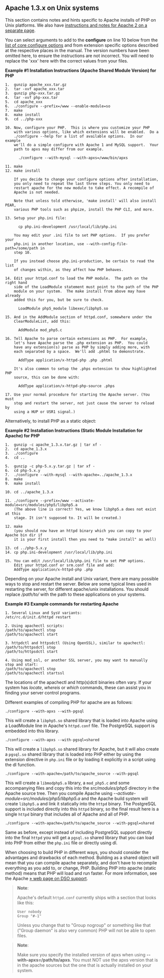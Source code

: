 Apache 1.3.x on Unix systems
----------------------------

This section contains notes and hints specific to Apache installs of PHP
on Unix platforms. We also have
<a href="/install/unix/apache2.html" class="link">instructions and notes for Apache 2 on a separate page</a>.

You can select arguments to add to the **configure** on line 10 below
from the
<a href="/configure/about.html" class="link">list of core configure options</a>
and from extension specific options described at the respective places
in the manual. The version numbers have been omitted here, to ensure the
instructions are not incorrect. You will need to replace the 'xxx' here
with the correct values from your files.

**Example \#1 Installation Instructions (Apache Shared Module Version)
for PHP**

    1.  gunzip apache_xxx.tar.gz
    2.  tar -xvf apache_xxx.tar
    3.  gunzip php-xxx.tar.gz
    4.  tar -xvf php-xxx.tar
    5.  cd apache_xxx
    6.  ./configure --prefix=/www --enable-module=so
    7.  make
    8.  make install
    9.  cd ../php-xxx

    10. Now, configure your PHP.  This is where you customize your PHP
        with various options, like which extensions will be enabled.  Do a
        ./configure --help for a list of available options.  In our example
        we'll do a simple configure with Apache 1 and MySQL support.  Your
        path to apxs may differ from our example.

          ./configure --with-mysql --with-apxs=/www/bin/apxs

    11. make
    12. make install

        If you decide to change your configure options after installation,
        you only need to repeat the last three steps. You only need to 
        restart apache for the new module to take effect. A recompile of
        Apache is not needed.
      
        Note that unless told otherwise, 'make install' will also install PEAR,
        various PHP tools such as phpize, install the PHP CLI, and more.

    13. Setup your php.ini file:

          cp php.ini-development /usr/local/lib/php.ini

        You may edit your .ini file to set PHP options.  If you prefer your
        php.ini in another location, use --with-config-file-path=/some/path in
        step 10. 
        
        If you instead choose php.ini-production, be certain to read the list
        of changes within, as they affect how PHP behaves.

    14. Edit your httpd.conf to load the PHP module.  The path on the right hand
        side of the LoadModule statement must point to the path of the PHP
        module on your system.  The make install from above may have already
        added this for you, but be sure to check.

          LoadModule php5_module libexec/libphp5.so
          
    15. And in the AddModule section of httpd.conf, somewhere under the
        ClearModuleList, add this:
        
          AddModule mod_php5.c

    16. Tell Apache to parse certain extensions as PHP.  For example,
        let's have Apache parse the .php extension as PHP.  You could
        have any extension(s) parse as PHP by simply adding more, with
        each separated by a space.  We'll add .phtml to demonstrate.

          AddType application/x-httpd-php .php .phtml

        It's also common to setup the .phps extension to show highlighted PHP
        source, this can be done with:
        
          AddType application/x-httpd-php-source .phps

    17. Use your normal procedure for starting the Apache server. (You must
        stop and restart the server, not just cause the server to reload by
        using a HUP or USR1 signal.)

Alternatively, to install PHP as a static object:

**Example \#2 Installation Instructions (Static Module Installation for
Apache) for PHP**

    1.  gunzip -c apache_1.3.x.tar.gz | tar xf -
    2.  cd apache_1.3.x
    3.  ./configure
    4.  cd ..

    5.  gunzip -c php-5.x.y.tar.gz | tar xf -
    6.  cd php-5.x.y
    7.  ./configure --with-mysql --with-apache=../apache_1.3.x
    8.  make
    9.  make install

    10. cd ../apache_1.3.x

    11. ./configure --prefix=/www --activate-module=src/modules/php5/libphp5.a
        (The above line is correct! Yes, we know libphp5.a does not exist at this
        stage. It isn't supposed to. It will be created.)

    12. make
        (you should now have an httpd binary which you can copy to your Apache bin dir if
        it is your first install then you need to "make install" as well)

    13. cd ../php-5.x.y
    14. cp php.ini-development /usr/local/lib/php.ini

    15. You can edit /usr/local/lib/php.ini file to set PHP options.
        Edit your httpd.conf or srm.conf file and add:
        AddType application/x-httpd-php .php

Depending on your Apache install and Unix variant, there are many
possible ways to stop and restart the server. Below are some typical
lines used in restarting the server, for different apache/unix
installations. You should replace */path/to/* with the path to these
applications on your systems.

**Example \#3 Example commands for restarting Apache**

``` shell
1. Several Linux and SysV variants:
/etc/rc.d/init.d/httpd restart

2. Using apachectl scripts:
/path/to/apachectl stop
/path/to/apachectl start

3. httpdctl and httpsdctl (Using OpenSSL), similar to apachectl:
/path/to/httpsdctl stop
/path/to/httpsdctl start

4. Using mod_ssl, or another SSL server, you may want to manually
stop and start:
/path/to/apachectl stop
/path/to/apachectl startssl
```

The locations of the apachectl and http(s)dctl binaries often vary. If
your system has *locate*, *whereis* or *which* commands, these can
assist you in finding your server control programs.

Different examples of compiling PHP for apache are as follows:

``` shell
./configure --with-apxs --with-pgsql
```

This will create a `libphp5.so` shared library that is loaded into
Apache using a LoadModule line in Apache's `httpd.conf` file. The
PostgreSQL support is embedded into this library.

``` shell
./configure --with-apxs --with-pgsql=shared
```

This will create a `libphp5.so` shared library for Apache, but it will
also create a `pgsql.so` shared library that is loaded into PHP either
by using the extension directive in `php.ini` file or by loading it
explicitly in a script using the <span class="function">dl</span>
function.

``` shell
./configure --with-apache=/path/to/apache_source --with-pgsql
```

This will create a `libmodphp5.a` library, a `mod_php5.c` and some
accompanying files and copy this into the *src/modules/php5* directory
in the Apache source tree. Then you compile Apache using
*--activate-module=src/modules/php5/libphp5.a* and the Apache build
system will create `libphp5.a` and link it statically into the `httpd`
binary. The PostgreSQL support is included directly into this `httpd`
binary, so the final result here is a single `httpd` binary that
includes all of Apache and all of PHP.

``` shell
./configure --with-apache=/path/to/apache_source --with-pgsql=shared
```

Same as before, except instead of including PostgreSQL support directly
into the final `httpd` you will get a `pgsql.so` shared library that you
can load into PHP from either the `php.ini` file or directly using <span
class="function">dl</span>.

When choosing to build PHP in different ways, you should consider the
advantages and drawbacks of each method. Building as a shared object
will mean that you can compile apache separately, and don't have to
recompile everything as you add to, or change, PHP. Building PHP into
apache (static method) means that PHP will load and run faster. For more
information, see the Apache
<a href="http://httpd.apache.org/docs/current/dso.html" class="link external">» web page on DSO support</a>.

> **Note**:
>
> Apache's default `httpd.conf` currently ships with a section that
> looks like this:
>
> ``` apache-conf
> User nobody
> Group "#-1"
> ```
>
> Unless you change that to "Group nogroup" or something like that
> ("Group daemon" is also very common) PHP will not be able to open
> files.

> **Note**:
>
> Make sure you specify the installed version of apxs when using
> **--with-apxs=/path/to/apxs**. You must NOT use the apxs version that
> is in the apache sources but the one that is actually installed on
> your system.
